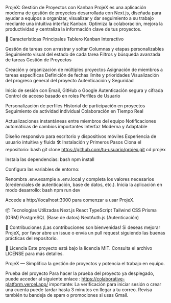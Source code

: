 ProjeX: Gestión de Proyectos con Kanban
ProjeX es una aplicación moderna de gestión de proyectos desarrollada con Next.js, diseñada para ayudar a equipos a organizar, visualizar y dar seguimiento a su trabajo mediante una intuitiva interfaz Kanban. Optimiza la colaboración, mejora la productividad y centraliza la información clave de tus proyectos.

🚀 Características Principales
Tablero Kanban Interactivo

Gestión de tareas con arrastrar y soltar
Columnas y etapas personalizables
Seguimiento visual del estado de cada tarea
Filtros y búsqueda avanzada de tareas
Gestión de Proyectos

Creación y organización de múltiples proyectos
Asignación de miembros a tareas específicas
Definición de fechas límite y prioridades
Visualización del progreso general del proyecto
Autenticación y Seguridad

Inicio de sesión con Email, GitHub o Google
Autenticación segura y cifrada
Control de acceso basado en roles
Perfiles de Usuario

Personalización de perfiles
Historial de participación en proyectos
Seguimiento de actividad individual
Colaboración en Tiempo Real

Actualizaciones instantáneas entre miembros del equipo
Notificaciones automáticas de cambios importantes
Interfaz Moderna y Adaptable

Diseño responsivo para escritorio y dispositivos móviles
Experiencia de usuario intuitiva y fluida
🛠️ Instalación y Primeros Pasos
Clona el repositorio: bash git clone https://github.com/tu-usuario/projex.git cd projex

Instala las dependencias: bash npm install

Configura las variables de entorno:

Renombra .env.example a .env.local y completa los valores necesarios (credenciales de autenticación, base de datos, etc.).
Inicia la aplicación en modo desarrollo: bash npm run dev

Accede a http://localhost:3000 para comenzar a usar ProjeX.

📦 Tecnologías Utilizadas
Next.js React TypeScript Tailwind CSS Prisma (ORM) PostgreSQL (Base de datos) NextAuth.js (Autenticación)

🤝 Contribuciones
¡Las contribuciones son bienvenidas! Si deseas mejorar ProjeX, por favor abre un issue o envía un pull request siguiendo las buenas prácticas del repositorio.

📄 Licencia
Este proyecto está bajo la licencia MIT. Consulta el archivo LICENSE para más detalles.

ProjeX — Simplifica la gestión de proyectos y potencia el trabajo en equipo.

Prueba del proyecto
Para hacer la prueba del proyecto ya desplegado, puede acceder al siguiente enlace : https://colaborative-platform.vercel.app/ importante: La verificación para iniciar sesión o crear una cuenta puede tardar hasta 3 minutos en llegar a tu correo. Revisa también tu bandeja de spam o promociones si usas Gmail.
